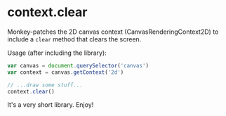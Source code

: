 context.clear
=============

Monkey-patches the 2D canvas context (CanvasRenderingContext2D) to include a `clear` method that clears the screen.

Usage (after including the library):

```javascript
var canvas = document.querySelector('canvas')
var context = canvas.getContext('2d')

// ...draw some stuff...
context.clear()
```

It's a very short library. Enjoy!
